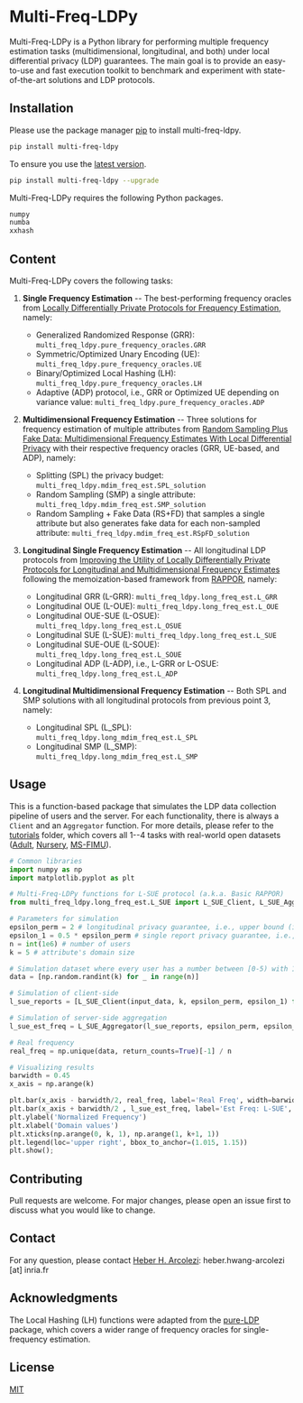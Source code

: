 # Multi-Freq-LDPy

Multi-Freq-LDPy is a Python library for performing multiple frequency estimation tasks (multidimensional, longitudinal, and both) under local differential privacy (LDP) guarantees. The main goal is to provide an easy-to-use and fast execution toolkit to benchmark and experiment with state-of-the-art solutions and LDP protocols.

## Installation

Please use the package manager [pip](https://pip.pypa.io/en/stable/) to install multi-freq-ldpy.

```bash
pip install multi-freq-ldpy
```

To ensure you use the [latest version](https://pypi.org/project/multi-freq-ldpy/).

```bash
pip install multi-freq-ldpy --upgrade
```

Multi-Freq-LDPy requires the following Python packages.

```bash
numpy
numba
xxhash
```

## Content
Multi-Freq-LDPy covers the following tasks: 

1. **Single Frequency Estimation** -- The best-performing frequency oracles from [Locally Differentially Private Protocols for Frequency Estimation](https://www.usenix.org/conference/usenixsecurity17/technical-sessions/presentation/wang-tianhao), namely:
   * Generalized Randomized Response (GRR): ```multi_freq_ldpy.pure_frequency_oracles.GRR```
   * Symmetric/Optimized Unary Encoding (UE): ```multi_freq_ldpy.pure_frequency_oracles.UE```
   * Binary/Optimized Local Hashing (LH): ```multi_freq_ldpy.pure_frequency_oracles.LH```
   * Adaptive (ADP) protocol, i.e., GRR or Optimized UE depending on variance value: ```multi_freq_ldpy.pure_frequency_oracles.ADP```

2. **Multidimensional Frequency Estimation** -- Three solutions for frequency estimation of multiple attributes from [Random Sampling Plus Fake Data: Multidimensional Frequency Estimates With Local Differential Privacy](https://arxiv.org/abs/2109.07269) with their respective frequency oracles (GRR, UE-based, and ADP), namely:
   * Splitting (SPL) the privacy budget: ```multi_freq_ldpy.mdim_freq_est.SPL_solution```
   * Random Sampling (SMP) a single attribute: ```multi_freq_ldpy.mdim_freq_est.SMP_solution```
   * Random Sampling + Fake Data (RS+FD) that samples a single attribute but also generates fake data for each non-sampled attribute: ```multi_freq_ldpy.mdim_freq_est.RSpFD_solution```

3. **Longitudinal Single Frequency Estimation** -- All longitudinal LDP protocols from [Improving the Utility of Locally Differentially Private Protocols for Longitudinal and Multidimensional Frequency Estimates](https://arxiv.org/abs/2111.04636) following the memoization-based framework from [RAPPOR](https://dl.acm.org/doi/10.1145/2660267.2660348), namely:
   * Longitudinal GRR (L-GRR): ```multi_freq_ldpy.long_freq_est.L_GRR```
   * Longitudinal OUE (L-OUE): ```multi_freq_ldpy.long_freq_est.L_OUE```
   * Longitudinal OUE-SUE (L-OSUE): ```multi_freq_ldpy.long_freq_est.L_OSUE```
   * Longitudinal SUE (L-SUE): ```multi_freq_ldpy.long_freq_est.L_SUE```
   * Longitudinal SUE-OUE (L-SOUE): ```multi_freq_ldpy.long_freq_est.L_SOUE```
   * Longitudinal ADP (L-ADP), i.e., L-GRR or L-OSUE: ```multi_freq_ldpy.long_freq_est.L_ADP```

4. **Longitudinal Multidimensional Frequency Estimation** -- Both SPL and SMP solutions with all longitudinal protocols from previous point 3, namely:
   * Longitudinal SPL (L_SPL): ```multi_freq_ldpy.long_mdim_freq_est.L_SPL```
   * Longitudinal SMP (L_SMP): ```multi_freq_ldpy.long_mdim_freq_est.L_SMP```

## Usage
This is a function-based package that simulates the LDP data collection pipeline of users and the server. For each functionality, there is always a ```Client``` and an ```Aggregator``` function. For more details, please refer to the [tutorials](https://github.com/hharcolezi/multi-freq-ldpy/tree/main/tutorials) folder, which covers all 1--4 tasks with real-world open datasets ([Adult](https://archive.ics.uci.edu/ml/datasets/adult), [Nursery](https://archive.ics.uci.edu/ml/datasets/nursery), [MS-FIMU](https://github.com/hharcolezi/OpenMSFIMU)).

```python
# Common libraries
import numpy as np
import matplotlib.pyplot as plt

# Multi-Freq-LDPy functions for L-SUE protocol (a.k.a. Basic RAPPOR)
from multi_freq_ldpy.long_freq_est.L_SUE import L_SUE_Client, L_SUE_Aggregator

# Parameters for simulation
epsilon_perm = 2 # longitudinal privacy guarantee, i.e., upper bound (infinity reports)
epsilon_1 = 0.5 * epsilon_perm # single report privacy guarantee, i.e., lower bound
n = int(1e6) # number of users
k = 5 # attribute's domain size

# Simulation dataset where every user has a number between [0-5) with 1,000,000 users
data = [np.random.randint(k) for _ in range(n)]

# Simulation of client-side
l_sue_reports = [L_SUE_Client(input_data, k, epsilon_perm, epsilon_1) for input_data in data]

# Simulation of server-side aggregation
l_sue_est_freq = L_SUE_Aggregator(l_sue_reports, epsilon_perm, epsilon_1)

# Real frequency 
real_freq = np.unique(data, return_counts=True)[-1] / n

# Visualizing results
barwidth = 0.45
x_axis = np.arange(k)

plt.bar(x_axis - barwidth/2, real_freq, label='Real Freq', width=barwidth)
plt.bar(x_axis + barwidth/2 , l_sue_est_freq, label='Est Freq: L-SUE', width=barwidth)
plt.ylabel('Normalized Frequency')
plt.xlabel('Domain values')
plt.xticks(np.arange(0, k, 1), np.arange(1, k+1, 1))
plt.legend(loc='upper right', bbox_to_anchor=(1.015, 1.15))
plt.show();
```

## Contributing
Pull requests are welcome. For major changes, please open an issue first to discuss what you would like to change.

## Contact
For any question, please contact [Heber H. Arcolezi](https://hharcolezi.github.io/): heber.hwang-arcolezi [at] inria.fr

## Acknowledgments
The Local Hashing (LH) functions were adapted from the [pure-LDP](https://github.com/Samuel-Maddock/pure-LDP) package, which covers a wider range of frequency oracles for single-frequency estimation.

## License
[MIT](https://github.com/hharcolezi/multi-freq-ldpy/blob/main/LICENSE)